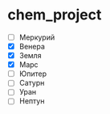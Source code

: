 # chem_project
- [ ] Меркурий
- [x] Венера
- [x] Земля 
- [x] Марс
- [ ] Юпитер
- [ ] Сатурн
- [ ] Уран
- [ ] Нептун
